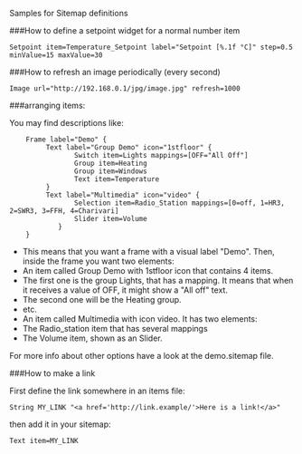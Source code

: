 Samples for Sitemap definitions

###How to define a setpoint widget for a normal number item

    Setpoint item=Temperature_Setpoint label="Setpoint [%.1f °C]" step=0.5 minValue=15 maxValue=30

###How to refresh an image periodically (every second)

    Image url="http://192.168.0.1/jpg/image.jpg" refresh=1000

###arranging items:

You may find descriptions like:

```    
    Frame label="Demo" {
         Text label="Group Demo" icon="1stfloor" {
                Switch item=Lights mappings=[OFF="All Off"]
                Group item=Heating
                Group item=Windows
                Text item=Temperature
         }
         Text label="Multimedia" icon="video" {
                Selection item=Radio_Station mappings=[0=off, 1=HR3, 2=SWR3, 3=FFH, 4=Charivari]
                Slider item=Volume
            }
    }
```
- This means that you want a frame with a visual label "Demo". Then, inside the frame you want two elements:
- An item called Group Demo with 1stfloor icon that contains 4 items.
- The first one is the group Lights, that has a mapping. It means that when it receives a value of OFF, it might show a "All off" text.
- The second one will be the Heating group.
- etc.
- An item called Multimedia with icon video. It has two elements:
- The Radio_station item that has several mappings
- The Volume item, shown as an Slider.

For more info about other options have a look at the demo.sitemap file.

###How to make a link

First define the link somewhere in an items file:

```
String MY_LINK "<a href='http://link.example/'>Here is a link!</a>"
```

then add it in your sitemap:

```
Text item=MY_LINK
```
